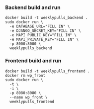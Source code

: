 ### Backend build and run
```
docker build -t weeklypulls_backend .
sudo docker run \
  -e DATABASE_URL="FILL IN" \
  -e DJANGO_SECRET_KEY="FILL IN" \
  -e MAPI_PUBLIC_KEY="FILL IN" \
  -e MAPI_PRIVATE_KEY="FILL IN" \
  -p 8000:8000 \
  weeklypulls_backend
```

### Frontend build and run
```
docker build -t weeklypulls_frontend .
docker rm wp_front
sudo docker run \
  -t \
  -i \
  -p 8080:8080 \
  --name wp_front \
  weeklypulls_frontend
```
